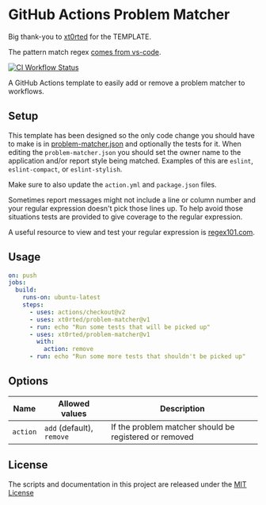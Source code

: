 # GitHub Actions Problem Matcher

Big thank-you to [xt0rted](https://github.com/xt0rted) for the TEMPLATE.

The pattern match regex [comes from vs-code](https://github.com/microsoft/vscode-cpptools/blob/a8285cbc0efb5b09c2d2229b0e0772dcb3b602df/Extension/package.json#L76-L94).

[![CI Workflow Status](https://github.com/xt0rted/problem-matcher/workflows/CI/badge.svg)](https://github.com/xt0rted/problem-matcher/actions?query=workflow%3ACI)

A GitHub Actions template to easily add or remove a problem matcher to workflows.

## Setup

This template has been designed so the only code change you should have to make is in [problem-matcher.json](.github/problem-matcher.json) and optionally the tests for it.
When editing the `problem-matcher.json` you should set the owner name to the application and/or report style being matched.
Examples of this are `eslint`, `eslint-compact`, or `eslint-stylish`.

Make sure to also update the `action.yml` and `package.json` files.

Sometimes report messages might not include a line or column number and your regular expression doesn't pick those lines up.
To help avoid those situations tests are provided to give coverage to the regular expression.

A useful resource to view and test your regular expression is [regex101.com](https://regex101.com/).

## Usage

```yml
on: push
jobs:
  build:
    runs-on: ubuntu-latest
    steps:
      - uses: actions/checkout@v2
      - uses: xt0rted/problem-matcher@v1
      - run: echo "Run some tests that will be picked up"
      - uses: xt0rted/problem-matcher@v1
        with:
          action: remove
      - run: echo "Run some more tests that shouldn't be picked up"
```

## Options

Name | Allowed values | Description
-- | -- | --
`action` | `add` (default), `remove` | If the problem matcher should be registered or removed

## License

The scripts and documentation in this project are released under the [MIT License](LICENSE)
